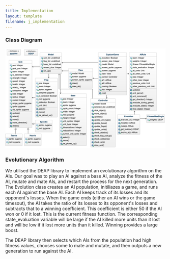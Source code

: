 ```yaml
---
title: Implementation
layout: template
filename: j_implementation
--- 
```


### Class Diagram
<img src="https://raw.githubusercontent.com/anikapayano/SoftDes-Final-Project/gh-pages/UMLGods1.png" alt="" />

### Evolutionary Algorithm
We utilised the DEAP library to implement an evolutionary algorithm on the AIs. Our goal was to play an AI against a base AI, analyze the fitness of the AI, mutate and mate AIs, and restart the process for the next generation. The Evolution class creates an AI population, initiliazes a game, and runs each AI against the base AI. Each AI keeps track of its losses and its opponent's losses. When the game ends (either an AI wins or the game timesout), the AI takes the ratio of its losses to its opponent's losses and subtracts that to a winning coefficient. This coefficient is either 50 if the AI won or 0 if it lost.
This is the current fitness function. The corresponding state_evaluation variable will be large if the AI killed more units than it lost and will be low if it lost more units than it killed. Winning provides a large boost.

The DEAP library then selects which AIs from the population had high fitness values, chooses some to mate and mutate, and then outputs a new generation to run against the AI.

